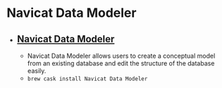 # Navicat Data Modeler
- [Navicat Data Modeler](https://www.navicat.com/products/navicat-data-modeler)
  - 
  - Navicat Data Modeler allows users to create a conceptual model from an existing database and edit the structure of the database easily.
  - `brew cask install Navicat Data Modeler`
